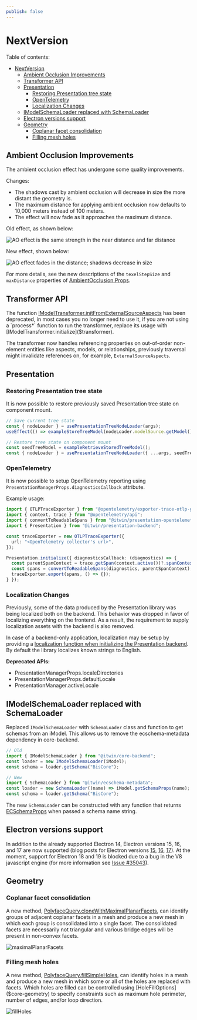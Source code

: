 ```yaml
---
publish: false
---
```


# NextVersion

Table of contents:

- [NextVersion](#nextversion)
  - [Ambient Occlusion Improvements](#ambient-occlusion-improvements)
  - [Transformer API](#transformer-api)
  - [Presentation](#presentation)
    - [Restoring Presentation tree state](#restoring-presentation-tree-state)
    - [OpenTelemetry](#opentelemetry)
    - [Localization Changes](#localization-changes)
  - [IModelSchemaLoader replaced with SchemaLoader](#imodelschemaloader-replaced-with-schemaloader)
  - [Electron versions support](#electron-versions-support)
  - [Geometry](#geometry)
    - [Coplanar facet consolidation](#coplanar-facet-consolidation)
    - [Filling mesh holes](#filling-mesh-holes)

## Ambient Occlusion Improvements

The ambient occlusion effect has undergone some quality improvements.

Changes:

- The shadows cast by ambient occlusion will decrease in size the more distant the geometry is.
- The maximum distance for applying ambient occlusion now defaults to 10,000 meters instead of 100 meters.
- The effect will now fade as it approaches the maximum distance.

Old effect, as shown below:

![AO effect is the same strength in the near distance and far distance](./assets/AOOldDistance.png)

New effect, shown below:

![AO effect fades in the distance; shadows decrease in size](./assets/AONewDistance.png)

For more details, see the new descriptions of the `texelStepSize` and `maxDistance` properties of [AmbientOcclusion.Props]($common).

## Transformer API

The function [IModelTransformer.initFromExternalSourceAspects]($transformer) has been deprecated, in most cases you no longer need to use it,
if you are not using a `process*` function to run the transformer, replace its usage with [IModelTransformer.initialize]($transformer).

The transformer now handles referencing properties on out-of-order non-element entities like aspects, models, or relationships, previously
traversal might invalidate references on, for example,  `ExternalSourceAspects`.

## Presentation

### Restoring Presentation tree state

It is now possible to restore previously saved Presentation tree state on component mount.

```ts
// Save current tree state
const { nodeLoader } = usePresentationTreeNodeLoader(args);
useEffect(() => exampleStoreTreeModel(nodeLoader.modelSource.getModel()), []);

// Restore tree state on component mount
const seedTreeModel = exampleRetrieveStoredTreeModel();
const { nodeLoader } = usePresentationTreeNodeLoader({ ...args, seedTreeModel });
```

### OpenTelemetry

It is now possible to setup OpenTelemetry reporting using `PresentationManagerProps.diagnosticsCallback` attribute.

Example usage:

```ts
import { OTLPTraceExporter } from "@opentelemetry/exporter-trace-otlp-grpc";
import { context, trace } from "@opentelemetry/api";
import { convertToReadableSpans } from "@itwin/presentation-opentelemetry";
import { Presentation } from "@itwin/presentation-backend";

const traceExporter = new OTLPTraceExporter({
  url: "<OpenTelemetry collector's url>",
});

Presentation.initialize({ diagnosticsCallback: (diagnostics) => {
  const parentSpanContext = trace.getSpan(context.active())?.spanContext();
  const spans = convertToReadableSpans(diagnostics, parentSpanContext);
  traceExporter.export(spans, () => {});
} });
```

### Localization Changes

Previously, some of the data produced by the Presentation library was being localized both on the backend. This behavior was dropped in favor of localizing everything on the frontend. As a result, the requirement to supply localization assets with the backend is also removed.

In case of a backend-only application, localization may be setup by providing a [localization function when initializing the Presentation backend](../presentation/advanced/Localization.md).  By default the library localizes known strings to English.

**Deprecated APIs:**

- PresentationManagerProps.localeDirectories
- PresentationManagerProps.defaultLocale
- PresentationManager.activeLocale

## IModelSchemaLoader replaced with SchemaLoader

Replaced `IModelSchemaLoader` with `SchemaLoader` class and function to get schemas from an iModel. This allows us to remove the ecschema-metadata dependency in core-backend.

```typescript
// Old
import { IModelSchemaLoader } from "@itwin/core-backend";
const loader = new IModelSchemaLoader(iModel);
const schema = loader.getSchema("BisCore");

// New
import { SchemaLoader } from "@itwin/ecschema-metadata";
const loader = new SchemaLoader((name) => iModel.getSchemaProps(name); );
const schema = loader.getSchema("BisCore");
```

The new `SchemaLoader` can be constructed with any function that returns [ECSchemaProps]($common) when passed a schema name string.

## Electron versions support

In addition to the already supported Electron 14, Electron versions 15, 16, and 17 are now supported (blog posts for Electron versions [15](https://www.electronjs.org/blog/electron-15-0), [16](https://www.electronjs.org/blog/electron-16-0), [17](https://www.electronjs.org/blog/electron-17-0)). At the moment, support for Electron 18 and 19 is blocked due to a bug in the V8 javascript engine (for more information see [Issue #35043](https://github.com/electron/electron/issues/35043)).

## Geometry

### Coplanar facet consolidation

A new method, [PolyfaceQuery.cloneWithMaximalPlanarFacets]($core-geometry), can identify groups of adjacent coplanar facets in a mesh and produce a new mesh in which each group is consolidated into a single facet. The consolidated facets are necessarily not triangular and various bridge edges will be present in non-convex facets.

![maximalPlanarFacets](assets/Geometry-maximalPlanarFacets.png "Mesh with many coplanar facets; new mesh with consolidation of coplanar facets")

### Filling mesh holes

A new method, [PolyfaceQuery.fillSimpleHoles]($core-geometry), can identify holes in a mesh and produce a new mesh in which some or all of the holes are replaced with facets. Which holes are filled can be controlled using [HoleFillOptions]($core-geometry) to specify constraints such as maximum hole perimeter, number of edges, and/or loop direction.

![fillHoles](assets/Geometry-fillHoles.png "Mesh with holes; All boundaries extracted from surface, including outer boundary; Mesh with holes filled")

